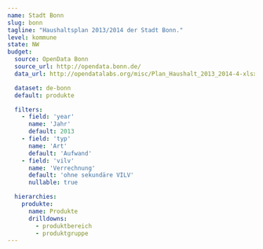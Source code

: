 ```yaml
---
name: Stadt Bonn
slug: bonn
tagline: "Haushaltsplan 2013/2014 der Stadt Bonn."
level: kommune
state: NW
budget:
  source: OpenData Bonn
  source_url: http://opendata.bonn.de/
  data_url: http://opendatalabs.org/misc/Plan_Haushalt_2013_2014-4-xlsx.csv

  dataset: de-bonn
  default: produkte

  filters:
    - field: 'year'
      name: 'Jahr'
      default: 2013
    - field: 'typ'
      name: 'Art'
      default: 'Aufwand'
    - field: 'vilv'
      name: 'Verrechnung'
      default: 'ohne sekundäre VILV'
      nullable: true

  hierarchies:
    produkte:
      name: Produkte
      drilldowns:
        - produktbereich
        - produktgruppe
---
```

